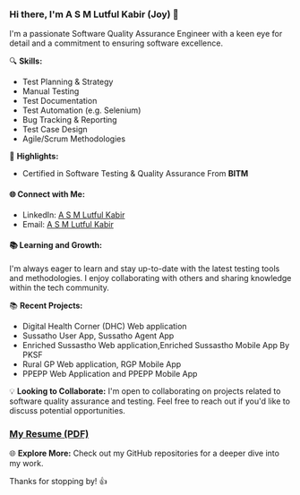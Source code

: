 ### Hi there, I'm A S M Lutful Kabir (Joy) 👋

I'm a passionate Software Quality Assurance Engineer with a keen eye for detail and a commitment to ensuring software excellence.

🔍 **Skills:**
- Test Planning & Strategy
- Manual Testing
- Test Documentation
- Test Automation (e.g. Selenium)
- Bug Tracking & Reporting
- Test Case Design
- Agile/Scrum Methodologies

🌟 **Highlights:**
- Certified in Software Testing & Quality Assurance From **BITM** 
  
#### 🌐 Connect with Me:
- LinkedIn: [A S M Lutful Kabir](https://www.linkedin.com/in/a-s-m-lutful-kabir-joy)
- Email:    [A S M Lutful Kabir](mailto:saimjoy10@gmail.com)

#### 📚 Learning and Growth:
I'm always eager to learn and stay up-to-date with the latest testing tools and methodologies. I enjoy collaborating with others and sharing knowledge within the tech community.

📚 **Recent Projects:**
- Digital Health Corner (DHC) Web application
- Sussatho User App, Sussatho Agent App
- Enriched Sussastho Web application,Enriched Sussastho Mobile App By PKSF
- Rural GP Web application, RGP Mobile App
- PPEPP Web Application and PPEPP Mobile App

💡 **Looking to Collaborate:**
I'm open to collaborating on projects related to software quality assurance and testing. Feel free to reach out if you'd like to discuss potential opportunities.

### [My Resume (PDF)](https://github.com/SaimJoy/Resume-CV/blob/main/A_S%20M%20Lutful%20Kabir_Resume_02-09-2023-15-48-19.pdf)


🌐 **Explore More:**
Check out my GitHub repositories for a deeper dive into my work.

Thanks for stopping by! 👍

